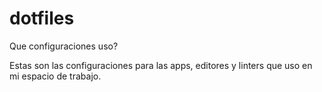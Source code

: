 # dotfiles

Que configuraciones uso?

Estas son las configuraciones para las apps, editores y linters que uso en mi espacio de trabajo.

